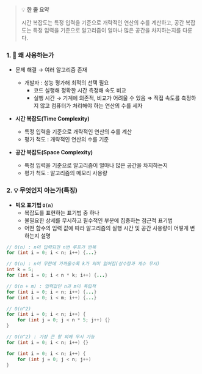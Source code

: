 > 💡 **한 줄 요약**
>
> 시간 복잡도는 특정 입력을 기준으로 개략적인 연산의 수를 계산하고, 공간 복잡도는 특정 입력을 기준으로 알고리즘이 얼마나 많은 공간을 차지하는지를 다룬다.

### 1. 🤔 왜 사용하는가

- 문제 해결 → 여러 알고리즘 존재

  - 개발자 : 성능 평가해 최적의 선택 필요
    - 코드 실행해 정확한 시간 측정해 속도 비교
    - 실행 시간 → 기계에 의존적, 비교가 어려울 수 있음
      ⇒ 직접 속도를 측정하지 않고 컴퓨터가 처리해야 하는 연산의 수를 세자

- **시간 복잡도(Time Complexity)**

  - 특정 입력을 기준으로 개략적인 연산의 수를 계산
  - 평가 척도 : 개략적인 연산의 수를 기준

- **공간 복잡도(Space Complexity)**
  - 특정 입력을 기준으로 알고리즘이 얼마나 많은 공간을 차지하는지
  - 평가 척도 : 알고리즘의 메모리 사용량

### 2. 💡 무엇인지 아는가(특징)

- **빅오 표기법 `O(n)`**
  - 복잡도를 표현하는 표기법 중 하나
  - 불필요한 상세를 무시하고 필수적인 부분에 집중하는 점근적 표기법
  - 어떤 함수의 입력 값에 따라 알고리즘의 실행 시간 및 공간 사용량이 어떻게 변하는지 설명

```java
// O(n) : n이 입력되면 n번 루프가 반복
for (int i = 0; i < n; i++) {...}

// O(n) : n이 무한에 가까울수록 k가 의미 없어짐(상수항과 계수 무시)
int k = 5;
for (int i = 0; i < n * k; i++) {...}

// O(n + m) : 입력값인 n과 m이 독립적
for (int i = 0; i < n; i++) {...}
for (int i = 0; i < m; i++) {...}

// O(n^2)
for (int i = 0; i < n; i++) {
	for (int j = 0; j < n * 5; j++) {}
}

// O(n^2) : 가장 큰 항 외에 무시 가능
for (int i = 0; i < n; i++) {}

for (int i = 0; i < n; i++) {
	for (int j = 0; j < n; j++)
}
```
